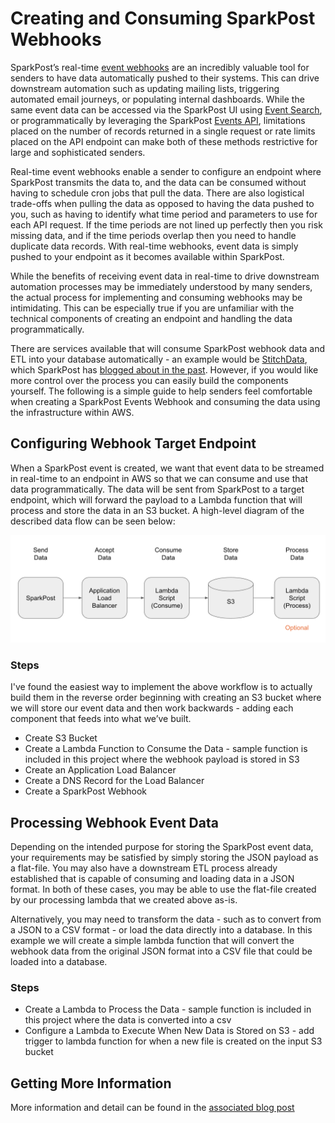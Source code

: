 # Creating and Consuming SparkPost Webhooks

SparkPost’s real-time [event webhooks](https://developers.sparkpost.com/api/webhooks/?_ga=2.154113720.1830737125.1636982825-1879043862.1633361783) are an incredibly valuable tool for senders to have data automatically pushed to their systems. This can drive downstream automation such as updating mailing lists, triggering automated email journeys, or populating internal dashboards.  While the same event data can be accessed via the SparkPost UI using [Event Search](https://app.sparkpost.com/reports/message-events), or programmatically by leveraging the SparkPost [Events API](https://developers.sparkpost.com/api/events/), limitations placed on the number of records returned in a single request or rate limits placed on the API endpoint can make both of these methods restrictive for large and sophisticated senders.  

Real-time event webhooks enable a sender to configure an endpoint where SparkPost transmits the data to, and the data can be consumed without having to schedule cron jobs that pull the data.  There are also logistical trade-offs when pulling the data as opposed to having the data pushed to you, such as having to identify what time period and parameters to use for each API request.  If the time periods are not lined up perfectly then you risk missing data, and if the time periods overlap then you need to handle duplicate data records.  With real-time webhooks, event data is simply pushed to your endpoint as it becomes available within SparkPost.

While the benefits of receiving event data in real-time to drive downstream automation processes may be immediately understood by many senders, the actual process for implementing and consuming webhooks may be intimidating.  This can be especially true if you are unfamiliar with the technical components of creating an endpoint and handling the data programmatically.

There are services available that will consume SparkPost webhook data and ETL into your database automatically - an example would be [StitchData](https://www.stitchdata.com/integrations/sparkpost/), which SparkPost has [blogged about in the past](https://www.sparkpost.com/blog/sparkpost-postgresql/).  However, if you would like more control over the process you can easily build the components yourself.  The following is a simple guide to help senders feel comfortable when creating a SparkPost Events Webhook and consuming the data using the infrastructure within AWS.

## Configuring Webhook Target Endpoint

When a SparkPost event is created, we want that event data to be streamed in real-time to an endpoint in AWS so that we can consume and use that data programmatically.  The data will be sent from SparkPost to a target endpoint, which will forward the payload to a Lambda function that will process and store the data in an S3 bucket.  A high-level diagram of the described data flow can be seen below:

![Flowchart](/img/webhook_flowchart.png)

### Steps

I've found the easiest way to implement the above workflow is to actually build them in the reverse order beginning with creating an S3 bucket where we will store our event data and then work backwards - adding each component that feeds into what we’ve built.


* Create S3 Bucket
* Create a Lambda Function to Consume the Data - sample function is included in this project where the webhook payload is stored in S3
* Create an Application Load Balancer
* Create a DNS Record for the Load Balancer
* Create a SparkPost Webhook


## Processing Webhook Event Data

Depending on the intended purpose for storing the SparkPost event data, your requirements may be satisfied by simply storing the JSON payload as a flat-file.  You may also have a downstream ETL process already established that is capable of consuming and loading data in a JSON format.  In both of these cases, you may be able to use the flat-file created by our processing lambda that we created above as-is.

Alternatively, you may need to transform the data - such as to convert from a JSON to a CSV format - or load the data directly into a database.  In this example we will create a simple lambda function that will convert the webhook data from the original JSON format into a CSV file that could be loaded into a database. 

### Steps

* Create a Lambda to Process the Data - sample function is included in this project where the data is converted into a csv
* Configure a Lambda to Execute When New Data is Stored on S3 - add trigger to lambda function for when a new file is created on the input S3 bucket

## Getting More Information

More information and detail can be found in the [associated blog post](https://www.sparkpost.com/blog/creating-and-consuming-sparkpost-webhooks/)


